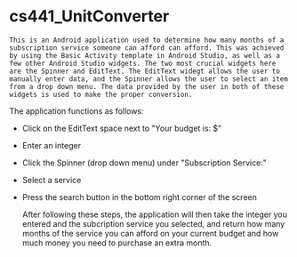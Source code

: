 # cs441_UnitConverter
    This is an Android application used to determine how many months of a subscription service someone can afford can afford. This was achieved by using the Basic Activity template in Android Studio, as well as a few other Android Studio widgets. The two most crucial widgets here are the Spinner and EditText. The EditText widegt allows the user to manually enter data, and the Spinner allows the user to select an item from a drop down menu. The data provided by the user in both of these widgets is used to make the proper conversion.

The application functions as follows:
- Click on the EditText space next to "Your budget is: $"
- Enter an integer
- Click the Spinner (drop down menu) under "Subscription Service:"
- Select a service
- Press the search button in the bottom right corner of the screen

    After following these steps, the application will then take the integer you entered and the subcription service you selected, and return how many months of the service you can afford on your current budget and how much money you need to purchase an extra month.
